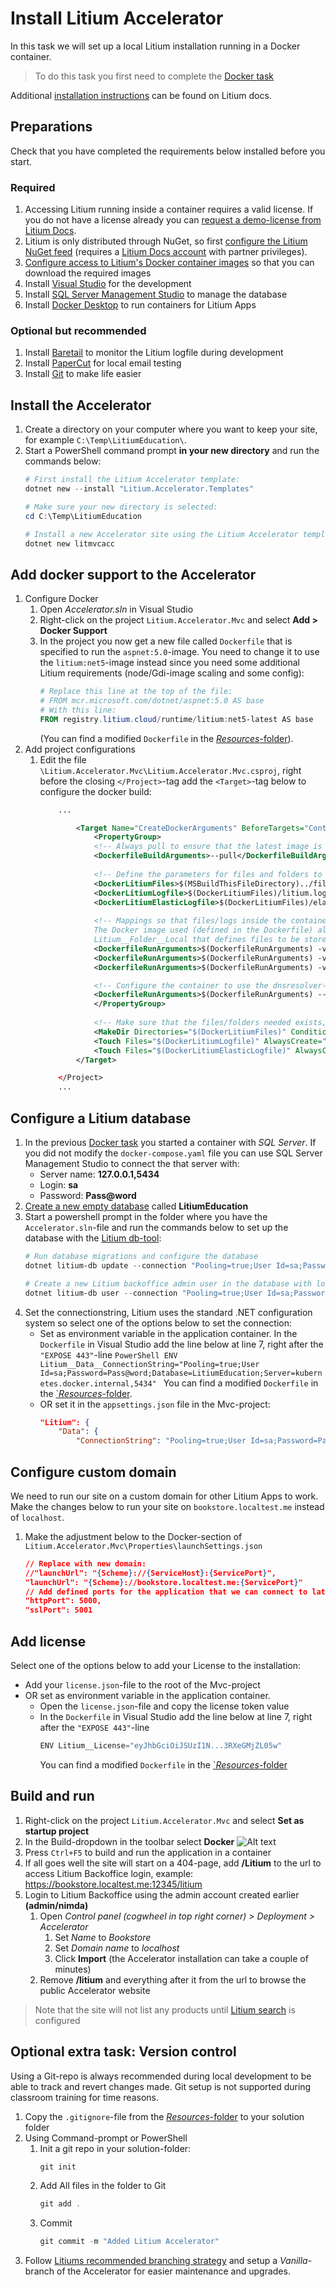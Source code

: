 # Install Litium Accelerator

In this task we will set up a local Litium installation running in a Docker container.

> To do this task you first need to complete the [Docker task](../Docker)

Additional [installation instructions](https://docs.litium.com/documentation/litium-accelerators/install-litium-accelerator) can be found on Litium docs.

## Preparations

Check that you have completed the requirements below installed before you start.

### Required

1. Accessing Litium running inside a container requires a valid license. If you do not have a license already you can [request a demo-license from Litium Docs](https://docs.litium.com/support/request-license).
1. Litium is only distributed through NuGet, so first  [configure the Litium NuGet feed](https://docs.litium.com/documentation/get-started/litium-packages) (requires a [Litium Docs account](https://docs.litium.com/system_pages/createlitiumaccount) with partner privileges).
1. [Configure access to Litium's Docker container images](https://docs.litium.com/documentation/get-started/litium-packages) so that you can download the required images
1. Install [Visual Studio](https://visualstudio.microsoft.com/) for the development
1. Install [SQL Server Management Studio](https://docs.microsoft.com/sv-se/sql/ssms/download-sql-server-management-studio-ssms) to manage the database
1. Install [Docker Desktop](https://www.docker.com/products/docker-desktop) to run containers for Litium Apps

### Optional but recommended

1. Install [Baretail](https://www.baremetalsoft.com/baretail/) to monitor the Litium logfile during development
1. Install [PaperCut](https://github.com/ChangemakerStudios/Papercut) for local email testing
1. Install [Git](https://git-scm.com/) to make life easier

## Install the Accelerator

1. Create a directory on your computer where you want to keep your site, for example `C:\Temp\LitiumEducation\`.
1. Start a PowerShell command prompt **in your new directory**  and run the commands below:
    ```PowerShell
    # First install the Litium Accelerator template:
    dotnet new --install "Litium.Accelerator.Templates"

    # Make sure your new directory is selected:
    cd C:\Temp\LitiumEducation

    # Install a new Accelerator site using the Litium Accelerator template:
    dotnet new litmvcacc
    ```

## Add docker support to the Accelerator

1. Configure Docker
    1. Open _Accelerator.sln_ in Visual Studio
    1. Right-click on the project `Litium.Accelerator.Mvc` and select **Add > Docker Support**
    1. In the project you now get a new file called `Dockerfile` that is specified to run the `aspnet:5.0`-image. You need to change it to use the `litium:net5`-image instead since you need some additional Litium requirements (node/Gdi-image scaling and some config):
        ```PowerShell
        # Replace this line at the top of the file:
        # FROM mcr.microsoft.com/dotnet/aspnet:5.0 AS base
        # With this line:
        FROM registry.litium.cloud/runtime/litium:net5-latest AS base
        ```
        (You can find a modified `Dockerfile` in the [_Resources_-folder](Resources/Dockerfile)).
1. Add project configurations
    1. Edit the file `\Litium.Accelerator.Mvc\Litium.Accelerator.Mvc.csproj`, right before the closing `</Project>`-tag add the `<Target>`-tag below to configure the docker build:
        ```XML
            ...

                <Target Name="CreateDockerArguments" BeforeTargets="ContainerBuildAndLaunch">
                    <PropertyGroup>
                    <!-- Always pull to ensure that the latest image is used -->
                    <DockerfileBuildArguments>--pull</DockerfileBuildArguments>
                    
                    <!-- Define the parameters for files and folders to map on the host -->
                    <DockerLitiumFiles>$(MSBuildThisFileDirectory)../files</DockerLitiumFiles>
                    <DockerLitiumLogfile>$(DockerLitiumFiles)/litium.log</DockerLitiumLogfile>
                    <DockerLitiumElasticLogfile>$(DockerLitiumFiles)/elasticsearch.log</DockerLitiumElasticLogfile>
                    
                    <!-- Mappings so that files/logs inside the container is synced with files/folders foler on host
                    The Docker image used (defined in the Dockerfile) already contains the environment variable 
                    Litium__Folder__Local that defines files to be stored in app_data inside the container -->
                    <DockerfileRunArguments>$(DockerfileRunArguments) -v $(DockerLitiumFiles):/app_data:rw</DockerfileRunArguments>
                    <DockerfileRunArguments>$(DockerfileRunArguments) -v $(DockerLitiumLogfile):/app/bin/$(Configuration)/litium.log:rw</DockerfileRunArguments>
                    <DockerfileRunArguments>$(DockerfileRunArguments) -v $(DockerLitiumElasticLogfile):/app/bin/$(Configuration)/elasticsearch.log:rw</DockerfileRunArguments>

                    <!-- Configure the container to use the dnsresolver-container as DNS: -->
                    <DockerfileRunArguments>$(DockerfileRunArguments) --dns 192.168.65.2</DockerfileRunArguments>
                    </PropertyGroup>
                    
                    <!-- Make sure that the files/folders needed exists, otherwise volume-mapping think directory instead of file -->
                    <MakeDir Directories="$(DockerLitiumFiles)" Condition="!Exists('$(DockerLitiumFiles)')" />
                    <Touch Files="$(DockerLitiumLogfile)" AlwaysCreate="true" Condition=" !Exists('$(DockerLitiumLogfile)')" />
                    <Touch Files="$(DockerLitiumElasticLogfile)" AlwaysCreate="true" Condition=" !Exists('$(DockerLitiumElasticLogfile)')" />
                </Target>

            </Project>
            ...
        ```

## Configure a Litium database

1. In the previous [Docker task](../Docker) you started a container with _SQL Server_. If you did not modify the `docker-compose.yaml` file you can use SQL Server Management Studio to connect the that server with:
    - Server name: **127.0.0.1,5434**
    - Login: **sa**
    - Password: **Pass@word**
1. [Create a new empty database](https://docs.microsoft.com/en-us/sql/relational-databases/databases/create-a-database?view=sql-server-ver15#SSMSProcedure) called **LitiumEducation**
1. Start a powershell prompt in the folder where you have the `Accelerator.sln`-file and run the commands below to set up the database with the [Litium db-tool](https://docs.litium.com/documentation/get-started/database-management):
    ```PowerShell
    # Run database migrations and configure the database
    dotnet litium-db update --connection "Pooling=true;User Id=sa;Password=Pass@word;Database=LitiumEducation;Server=kubernetes.docker.internal,5434"

    # Create a new Litium backoffice admin user in the database with login admin/nimda
    dotnet litium-db user --connection "Pooling=true;User Id=sa;Password=Pass@word;Database=LitiumEducation;Server=kubernetes.docker.internal,5434" --login admin --password nimda
    ```
1. Set the connectionstring, Litium uses the standard .NET configuration system so select one of the options below to set the connection:
    - Set as environment variable in the application container. In the `Dockerfile` in Visual Studio add the line below at line 7, right after the `"EXPOSE 443"`-line
            ```PowerShell
            ENV Litium__Data__ConnectionString="Pooling=true;User Id=sa;Password=Pass@word;Database=LitiumEducation;Server=kubernetes.docker.internal,5434"
            ```
            You can find a modified `Dockerfile` in the [`_Resources_-folder](Resources/Dockerfile).
    - OR set it in the `appsettings.json` file in the Mvc-project:
        ```JSON
        "Litium": {
            "Data": {
                "ConnectionString": "Pooling=true;User Id=sa;Password=Pass@word;Database=LitiumEducation;Server=kubernetes.docker.internal,5434"
        ```

## Configure custom domain

We need to run our site on a custom domain for other Litium Apps to work. Make the changes below to run your site on `bookstore.localtest.me` instead of `localhost`.

1.  Make the adjustment below to the Docker-section of `Litium.Accelerator.Mvc\Properties\launchSettings.json` 
    ```JSON
    // Replace with new domain:
    //"launchUrl": "{Scheme}://{ServiceHost}:{ServicePort}",
    "launchUrl": "{Scheme}://bookstore.localtest.me:{ServicePort}"
    // Add defined ports for the application that we can connect to later:
    "httpPort": 5000,
    "sslPort": 5001
    ```

## Add license

Select one of the options below to add your License to the installation:

- Add your `license.json`-file to the root of the Mvc-project
- OR set as environment variable in the application container.
    - Open the `license.json`-file and copy the license token value
    - In the `Dockerfile` in Visual Studio add the line below at line 7, right after the `"EXPOSE 443"`-line
        ```PowerShell
        ENV Litium__License="eyJhbGciOiJSUzI1N...3RXeGMjZL05w"
        ```
        You can find a modified `Dockerfile` in the [`_Resources_-folder](Resources/Dockerfile)

## Build and run    
1. Right-click on the project `Litium.Accelerator.Mvc` and select **Set as startup project**
1. In the Build-dropdown in the toolbar select **Docker**
    ![Alt text](Images/docker-in-build-menu.png "Docker build menu")
1. Press `Ctrl+F5` to build and run the application in a container
1. If all goes well the site will start on a 404-page, add **/Litium** to the url to access Litium Backoffice login, example: https://bookstore.localtest.me:12345/litium
1. Login to Litium Backoffice using the admin account created earlier **(admin/nimda)**
    1. Open _Control panel (cogwheel in top right corner) > Deployment > Accelerator_
        1. Set _Name_ to _Bookstore_
        1. Set _Domain name_ to _localhost_
        1. Click **Import** (the Accelerator installation can take a couple of minutes)
    1. Remove **/litium** and everything after it from the url to browse the public Accelerator website

> Note that the site will not list any products until [Litium search](../Litium%20search) is configured

## Optional extra task: Version control

Using a Git-repo is always recommended during local development to be able to track and revert changes made. Git setup is not supported during classroom training for time reasons.

1. Copy the `.gitignore`-file from the [_Resources_-folder](Resources/.gitignore) to your solution folder
1. Using Command-prompt or PowerShell 
    1. Init a git repo in your solution-folder:
        ```PowerShell
        git init
        ```
    1. Add All files in the folder to Git
        ```PowerShell
        git add .
        ```
    1. Commit
        ```PowerShell
        git commit -m "Added Litium Accelerator"
        ```
1. Follow [Litiums recommended  branching strategy](https://docs.litium.com/documentation/litium-accelerators/install-litium-accelerator/maintain-the-litium-accelerator-solution) and setup a _Vanilla_-branch of the Accelerator for easier maintenance and upgrades.
